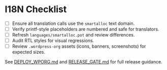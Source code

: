 # I18N Checklist

- [ ] Ensure all translation calls use the `smartalloc` text domain.
- [ ] Verify printf-style placeholders are numbered and safe for translators.
- [ ] Refresh `languages/smartalloc.pot` and review differences.
- [ ] Audit RTL styles for visual regressions.
- [ ] Review `.wordpress-org` assets (icons, banners, screenshots) for expected sizes.

See [DEPLOY_WPORG.md](./DEPLOY_WPORG.md) and [RELEASE_GATE.md](./RELEASE_GATE.md) for full release guidance.
